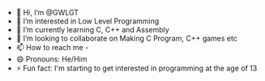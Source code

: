 - 👋 Hi, I’m @GWLGT
- 👀 I’m interested in Low Level Programming
- 🌱 I’m currently learning C, C++ and Assembly
- 💞️ I’m looking to collaborate on Making C Program, C++ games etc
- 📫 How to reach me -
- 😄 Pronouns: He/Him
- ⚡ Fun fact: I'm starting to get interested in programming at the age of 13

<!---
GWLGT/GWLGT is a ✨ special ✨ repository because its `README.md` (this file) appears on your GitHub profile.
You can click the Preview link to take a look at your changes.
--->
